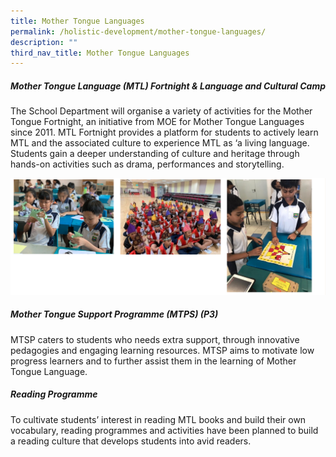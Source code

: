 ```yaml
---
title: Mother Tongue Languages
permalink: /holistic-development/mother-tongue-languages/
description: ""
third_nav_title: Mother Tongue Languages
---
```


##### **Mother Tongue Language (MTL) Fortnight & Language and Cultural Camp**

The School Department will organise a variety of activities for the Mother Tongue Fortnight, an initiative from MOE for Mother Tongue Languages since 2011. MTL Fortnight provides a platform for students to actively learn MTL and the associated culture to experience MTL as ‘a living language. Students gain a deeper understanding of culture and heritage through hands-on activities such as drama, performances and storytelling.

![](/images/mtl1.png)

##### **Mother Tongue Support Programme (MTPS) (P3)**

MTSP caters to students who needs extra support, through innovative pedagogies and engaging learning resources. MTSP aims to motivate low progress learners and to further assist them in the learning of Mother Tongue Language. 

  

##### **Reading Programme** 

To cultivate students’ interest in reading MTL books and build their own vocabulary, reading programmes and activities have been planned to build a reading culture that develops students into avid readers.